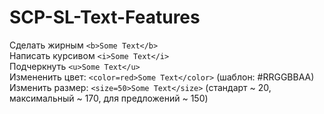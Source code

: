 # SCP-SL-Text-Features
Сделать жирным ```<b>Some Text</b>```\
Написать курсивом ```<i>Some Text</i>```\
Подчеркнуть ```<u>Some Text</u>```\
Измененить цвет: ```<color=red>Some Text</color>``` (шаблон: #RRGGBBAA)\
Изменить размер: ```<size=50>Some Text</size>``` (стандарт ~ 20, максимальный ~ 170, для предложений ~ 150)
